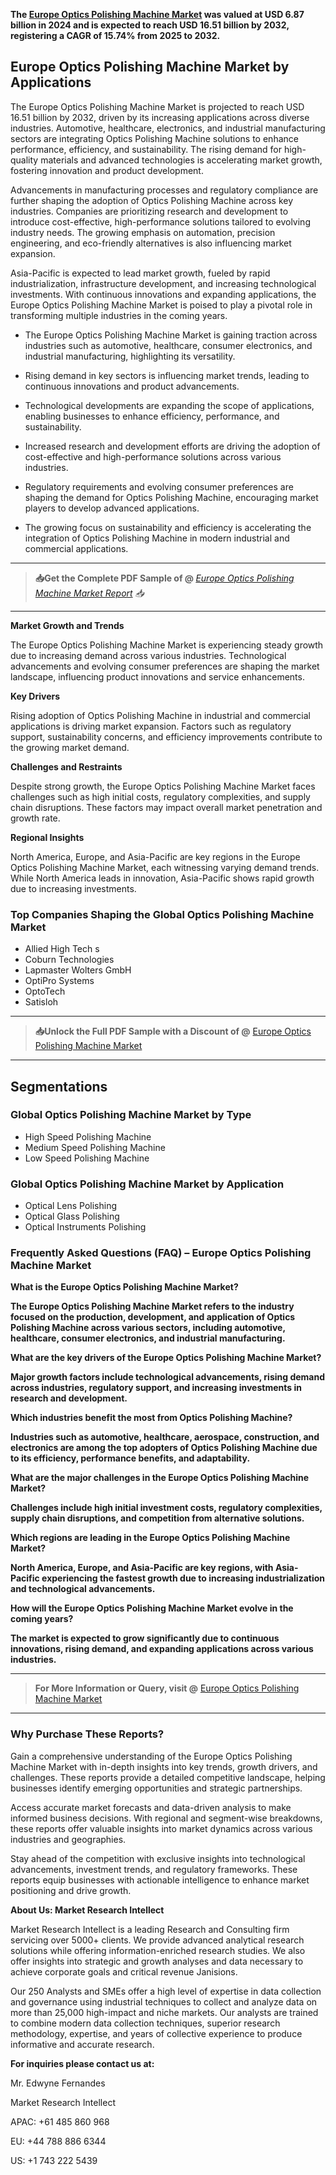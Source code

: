 <p><strong>The <a href="https://www.marketresearchintellect.com/download-sample/?rid=1067171&amp;utm_source=Pulse-April-Europe&amp;utm_medium=852">Europe Optics Polishing Machine Market</a> was valued at USD 6.87 billion in 2024 and is expected to reach USD 16.51 billion by 2032, registering a CAGR of 15.74% from 2025 to 2032.</strong></p><h2>Europe Optics Polishing Machine Market by Applications&nbsp;</h2><p><p>The Europe Optics Polishing Machine Market is projected to reach USD 16.51 billion by 2032, driven by its increasing applications across diverse industries. Automotive, healthcare, electronics, and industrial manufacturing sectors are integrating Optics Polishing Machine solutions to enhance performance, efficiency, and sustainability. The rising demand for high-quality materials and advanced technologies is accelerating market growth, fostering innovation and product development.</p><p>Advancements in manufacturing processes and regulatory compliance are further shaping the adoption of Optics Polishing Machine across key industries. Companies are prioritizing research and development to introduce cost-effective, high-performance solutions tailored to evolving industry needs. The growing emphasis on automation, precision engineering, and eco-friendly alternatives is also influencing market expansion.</p><p>Asia-Pacific is expected to lead market growth, fueled by rapid industrialization, infrastructure development, and increasing technological investments. With continuous innovations and expanding applications, the Europe Optics Polishing Machine Market is poised to play a pivotal role in transforming multiple industries in the coming years.</p></p><ul><li><p>The Europe Optics Polishing Machine Market is gaining traction across industries such as automotive, healthcare, consumer electronics, and industrial manufacturing, highlighting its versatility.</p></li><li><p>Rising demand in key sectors is influencing market trends, leading to continuous innovations and product advancements.</p></li><li><p>Technological developments are expanding the scope of applications, enabling businesses to enhance efficiency, performance, and sustainability.</p></li><li><p>Increased research and development efforts are driving the adoption of cost-effective and high-performance solutions across various industries.</p></li><li><p>Regulatory requirements and evolving consumer preferences are shaping the demand for Optics Polishing Machine, encouraging market players to develop advanced applications.</p></li><li><p>The growing focus on sustainability and efficiency is accelerating the integration of Optics Polishing Machine in modern industrial and commercial applications.</p></li></ul><hr /><blockquote><p><strong><span class="font-[700]">📥Get the Complete PDF Sample of @ </span></strong><em><span class="font-[700]"><a href="https://www.marketresearchintellect.com/download-sample/?rid=1067171&amp;utm_source=Pulse-April-Europe&amp;utm_medium=852" target="_blank" data-tracking-control-name="article-ssr-frontend-pulse_little-text-block" data-tracking-will-navigate="" data-test-link="">Europe Optics Polishing Machine Market Report</a>&nbsp;📥</span></em></p></blockquote><hr /><p class="" data-start="77" data-end="360"><strong data-start="77" data-end="105">Market Growth and Trends</strong></p><p class="" data-start="77" data-end="360">The Europe Optics Polishing Machine Market is experiencing steady growth due to increasing demand across various industries. Technological advancements and evolving consumer preferences are shaping the market landscape, influencing product innovations and service enhancements.</p><p class="" data-start="362" data-end="606"><strong data-start="362" data-end="377">Key Drivers</strong></p><p class="" data-start="362" data-end="606">Rising adoption of Optics Polishing Machine in industrial and commercial applications is driving market expansion. Factors such as regulatory support, sustainability concerns, and efficiency improvements contribute to the growing market demand.</p><p class="" data-start="608" data-end="849"><strong data-start="608" data-end="637">Challenges and Restraints</strong></p><p class="" data-start="608" data-end="849">Despite strong growth, the Europe Optics Polishing Machine Market faces challenges such as high initial costs, regulatory complexities, and supply chain disruptions. These factors may impact overall market penetration and growth rate.</p><p class="" data-start="851" data-end="1095"><strong data-start="851" data-end="872">Regional Insights</strong></p><p class="" data-start="851" data-end="1095">North America, Europe, and Asia-Pacific are key regions in the Europe Optics Polishing Machine Market, each witnessing varying demand trends. While North America leads in innovation, Asia-Pacific shows rapid growth due to increasing investments.</p><p><h3>Top Companies Shaping the Global Optics Polishing Machine Market </h3><ul><li>Allied High Tech s</li><li>Coburn Technologies</li><li>Lapmaster Wolters GmbH</li><li>OptiPro Systems</li><li>OptoTech</li><li>Satisloh</li></ul></p><hr /><blockquote><p><strong>📥Unlock the Full PDF Sample with a Discount of @</strong> <a href="https://www.marketresearchintellect.com/ask-for-discount/?rid=1067171&amp;utm_source=Pulse-April-Europe&amp;utm_medium=852">Europe Optics Polishing Machine Market</a></p></blockquote><hr /><p><h2>Segmentations</h2><h3>Global Optics Polishing Machine Market by Type</h3><ul><li>High Speed Polishing Machine</li><li>Medium Speed Polishing Machine</li><li>Low Speed Polishing Machine</li></ul><h3>Global Optics Polishing Machine Market by Application</h3><ul><li>Optical Lens Polishing</li><li>Optical Glass Polishing</li><li>Optical Instruments Polishing</li></ul></p><h3><strong>Frequently Asked Questions (FAQ) &ndash; Europe Optics Polishing Machine Market</strong></h3><p><strong>What is the Europe Optics Polishing Machine Market?</strong></p><p><strong>The Europe Optics Polishing Machine Market refers to the industry focused on the production, development, and application of Optics Polishing Machine across various sectors, including automotive, healthcare, consumer electronics, and industrial manufacturing.</strong></p><p><strong>What are the key drivers of the Europe Optics Polishing Machine Market?</strong></p><p><strong>Major growth factors include technological advancements, rising demand across industries, regulatory support, and increasing investments in research and development.</strong></p><p><strong>Which industries benefit the most from Optics Polishing Machine?</strong></p><p><strong>Industries such as automotive, healthcare, aerospace, construction, and electronics are among the top adopters of Optics Polishing Machine due to its efficiency, performance benefits, and adaptability.</strong></p><p><strong>What are the major challenges in the Europe Optics Polishing Machine Market?</strong></p><p><strong>Challenges include high initial investment costs, regulatory complexities, supply chain disruptions, and competition from alternative solutions.</strong></p><p><strong>Which regions are leading in the Europe Optics Polishing Machine Market?</strong></p><p><strong>North America, Europe, and Asia-Pacific are key regions, with Asia-Pacific experiencing the fastest growth due to increasing industrialization and technological advancements.</strong></p><p><strong>How will the Europe Optics Polishing Machine Market evolve in the coming years?</strong></p><p><strong>The market is expected to grow significantly due to continuous innovations, rising demand, and expanding applications across various industries.</strong></p><hr /><blockquote><p><span class="font-[700]"><strong>For More Information or Query, visit&nbsp;@</strong>&nbsp;</span><span class="font-[700]"><a href="https://www.marketresearchintellect.com/product/optics-polishing-machine-market/?utm_source=Linkedin&utm_medium=852" target="_blank" data-tracking-control-name="article-ssr-frontend-pulse_little-text-block" data-tracking-will-navigate="" data-test-link="">Europe Optics Polishing Machine Market</a></span></p></blockquote><hr /><h3><strong data-start="0" data-end="31">Why Purchase These Reports?</strong></h3><p class="" data-start="35" data-end="297">Gain a comprehensive understanding of the Europe Optics Polishing Machine Market with in-depth insights into key trends, growth drivers, and challenges. These reports provide a detailed competitive landscape, helping businesses identify emerging opportunities and strategic partnerships.</p><p class="" data-start="299" data-end="540">Access accurate market forecasts and data-driven analysis to make informed business decisions. With regional and segment-wise breakdowns, these reports offer valuable insights into market dynamics across various industries and geographies.</p><p class="" data-start="542" data-end="784">Stay ahead of the competition with exclusive insights into technological advancements, investment trends, and regulatory frameworks. These reports equip businesses with actionable intelligence to enhance market positioning and drive growth.</p><p><strong><span class="font-[700]">About Us: Market Research Intellect</span></strong></p><p><span class="">Market Research Intellect is a leading Research and Consulting firm servicing over 5000+ clients. We provide advanced analytical research solutions while offering information-enriched research studies.&nbsp;</span>We also offer insights into strategic and growth analyses and data necessary to achieve corporate goals and critical revenue Janisions.</p><p><span class="">Our 250 Analysts and SMEs offer a high level of expertise in data collection and governance using industrial techniques to collect and analyze data on more than 25,000 high-impact and niche markets. Our analysts are trained to combine modern data collection techniques, superior research methodology, expertise, and years of collective experience to produce informative and accurate research.</span></p><p><strong>For inquiries please contact us at:</strong></p><p>Mr. Edwyne Fernandes</p><p>Market Research Intellect</p><p>APAC: +61 485 860 968</p><p>EU: +44 788 886 6344</p><p>US: +1 743 222 5439</p>
